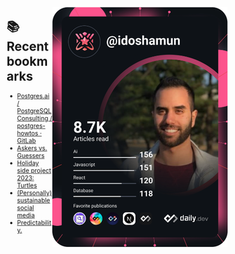 <a href="https://app.daily.dev/idoshamun"><img src="https://raw.githubusercontent.com/idoshamun/idoshamun/devcard/devcard.svg" align='right' width="400" alt="Ido Shamun's Dev Card"/></a>

# 📚 Recent bookmarks
<!-- BOOKMARKS:START -->
- [Postgres.ai / PostgreSQL Consulting / postgres-howtos · GitLab](https://app.daily.dev/posts/Dvrfpn1cr?utm_source=rss&utm_medium=bookmarks&utm_campaign=28849d86070e4c099c877ab6837c61f0)
- [Askers vs. Guessers](https://app.daily.dev/posts/Xc9T4zOz4?utm_source=rss&utm_medium=bookmarks&utm_campaign=28849d86070e4c099c877ab6837c61f0)
- [Holiday side project 2023: Turtles](https://app.daily.dev/posts/BqmRnuQKD?utm_source=rss&utm_medium=bookmarks&utm_campaign=28849d86070e4c099c877ab6837c61f0)
- [&lpar;Personally&rpar; sustainable social media](https://app.daily.dev/posts/ouF7Uwm1G?utm_source=rss&utm_medium=bookmarks&utm_campaign=28849d86070e4c099c877ab6837c61f0)
- [Predictability.](https://app.daily.dev/posts/Qy6aWw1PJ?utm_source=rss&utm_medium=bookmarks&utm_campaign=28849d86070e4c099c877ab6837c61f0)
<!-- BOOKMARKS:END -->

